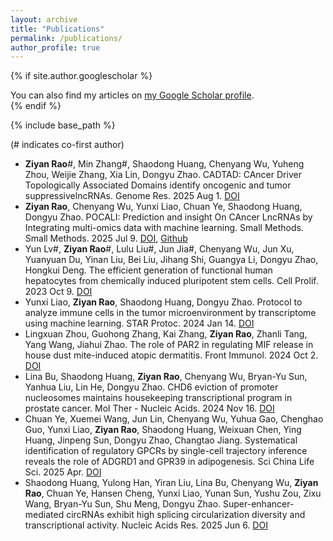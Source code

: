 ```yaml
---
layout: archive
title: "Publications"
permalink: /publications/
author_profile: true
---
```


{% if site.author.googlescholar %}
  <div class="wordwrap">You can also find my articles on <a href="{{site.author.googlescholar}}">my Google Scholar profile</a>.</div>
{% endif %}

{% include base_path %}

(\# indicates co-first author)

- **Ziyan Rao**\#, Min Zhang\#, Shaodong Huang, Chenyang Wu, Yuheng Zhou, Weijie Zhang, Xia Lin, Dongyu Zhao. CADTAD: CAncer Driver Topologically Associated Domains identify oncogenic and tumor suppressivelncRNAs. Genome Res. 2025 Aug 1. [DOI](https://genome.cshlp.org/content/35/8/1842)
- **Ziyan Rao**, Chenyang Wu, Yunxi Liao, Chuan Ye, Shaodong Huang, Dongyu Zhao. POCALI: Prediction and insight On CAncer LncRNAs by Integrating multi-omics data with machine learning. Small Methods. Small Methods. 2025 Jul 9. [DOI](https://onlinelibrary.wiley.com/doi/10.1002/smtd.202401987), [Github](https://github.com/starrzy/POCALI)
- Yun Lv\#, **Ziyan Rao**\#, Lulu Liu\#, Jun Jia\#, Chenyang Wu, Jun Xu, Yuanyuan Du, Yinan Liu, Bei Liu, Jihang Shi, Guangya Li, Dongyu Zhao, Hongkui Deng. The efficient generation of functional human hepatocytes from chemically induced pluripotent stem cells. Cell Prolif. 2023 Oct 9. [DOI](https://doi.org/10.1111/cpr.13540)
- Yunxi Liao, **Ziyan Rao**, Shaodong Huang, Dongyu Zhao. Protocol to analyze immune cells in the tumor microenvironment by transcriptome using machine learning. STAR Protoc. 2024 Jan 14. [DOI](https://doi.org/10.1016/j.xpro.2023.102684)
- Lingxuan Zhou, Guohong Zhang, Kai Zhang, **Ziyan Rao**, Zhanli Tang, Yang Wang, Jiahui Zhao. The role of PAR2 in regulating MIF release in house dust mite-induced atopic dermatitis. Front Immunol. 2024 Oct 2. [DOI](https://doi.org/10.3389/fimmu.2024.1478292)
- Lina Bu, Shaodong Huang, **Ziyan Rao**, Chenyang Wu, Bryan-Yu Sun, Yanhua Liu, Lin He, Dongyu Zhao. CHD6 eviction of promoter nucleosomes maintains housekeeping transcriptional program in prostate cancer. Mol Ther - Nucleic Acids. 2024 Nov 16. [DOI](https://doi.org/10.1016/j.omtn.2024.102397)
- Chuan Ye, Xuemei Wang, Jun Lin, Chenyang Wu, Yuhua Gao, Chenghao Guo, Yunxi Liao, **Ziyan Rao**, Shaodong Huang, Weixuan Chen, Ying Huang, Jinpeng Sun, Dongyu Zhao, Changtao Jiang. Systematical identification of regulatory GPCRs by single-cell trajectory inference reveals the role of ADGRD1 and GPR39 in adipogenesis. Sci China Life Sci. 2025 Apr. [DOI](https://doi.org/10.1007/s11427-024-2732-8)
- Shaodong Huang, Yulong Han, Yiran Liu, Lina Bu, Chenyang Wu, **Ziyan Rao**, Chuan Ye, Hansen Cheng, Yunxi Liao, Yunan Sun, Yushu Zou, Zixu Wang, Bryan-Yu Sun, Shu Meng, Dongyu Zhao. Super-enhancer-mediated circRNAs exhibit high splicing circularization diversity and transcriptional activity. Nucleic Acids Res. 2025 Jun 6. [DOI](https://doi.org/10.1093/nar/gkaf505)




